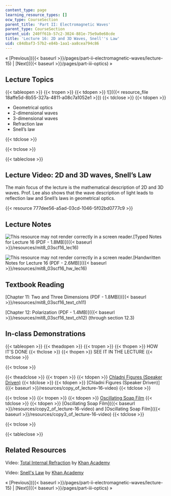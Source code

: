 ```yaml
---
content_type: page
learning_resource_types: []
ocw_type: CourseSection
parent_title: 'Part II: Electromagnetic Waves'
parent_type: CourseSection
parent_uid: 240ff61b-57c2-3024-881e-75e9a0e68cde
title: 'Lecture 16: 2D and 3D Waves, Snell''s Law'
uid: c84dbaf3-57b2-e84b-1aa1-aa8cea794c86
---
```


« [Previous]({{< baseurl >}}/pages/part-ii-electromagnetic-waves/lecture-15) | [Next]({{< baseurl >}}/pages/part-iii-optics) »

Lecture Topics
--------------

{{< tableopen >}}
{{< tropen >}}
{{< tdopen >}}
![]({{< resource_file 18affe5d-8b55-327a-4811-a08c7a1052e1 >}})
{{< tdclose >}}
{{< tdopen >}}


*   Geometrical optics
*   2-dimensional waves
*   3-dimensional waves
*   Refraction law
*   Snell’s law


{{< tdclose >}}

{{< trclose >}}

{{< tableclose >}}

Lecture Video: 2D and 3D waves, Snell’s Law
-------------------------------------------

The main focus of the lecture is the mathematical description of 2D and 3D waves. Prof. Lee also shows that the wave description of light leads to reflection law and Snell’s laws in geometrical optics.

{{< resource 777dee56-a5ad-03cd-1046-5f02bd0777c9 >}}

Lecture Notes
-------------

![This resource may not render correctly in a screen reader.](/images/inacessible.gif)[Typed Notes for Lecture 16 (PDF - 1.8MB)]({{< baseurl >}}/resources/mit8_03scf16_lec16)

![This resource may not render correctly in a screen reader.](/images/inacessible.gif)[Handwritten Notes for Lecture 16 (PDF - 2.6MB)]({{< baseurl >}}/resources/mit8_03scf16_hw_lec16)

Textbook Reading
----------------

[Chapter 11: Two and Three Dimensions (PDF - 1.8MB)]({{< baseurl >}}/resources/mit8_03scf16_text_ch11) 

[Chapter 12: Polarization (PDF - 1.4MB)]({{< baseurl >}}/resources/mit8_03scf16_text_ch12) (through section 12.3) 

In-class Demonstrations
-----------------------

{{< tableopen >}}
{{< theadopen >}}
{{< tropen >}}
{{< thopen >}}
HOW IT'S DONE
{{< thclose >}}
{{< thopen >}}
SEE IT IN THE LECTURE
{{< thclose >}}

{{< trclose >}}

{{< theadclose >}}
{{< tropen >}}
{{< tdopen >}}
[Chladni Figures (Speaker Driven)](http://tsgphysics.mit.edu/front/?page=demo.php&letnum=C%2038&show=0)
{{< tdclose >}}
{{< tdopen >}}
[Chladni Figures (Speaker Driven)]({{< baseurl >}}/resources/copy_of_lecture-16-video)
{{< tdclose >}}

{{< trclose >}}
{{< tropen >}}
{{< tdopen >}}
[Oscillating Soap Film](http://tsgphysics.mit.edu/front/?page=demo.php&letnum=C%2040&show=0)
{{< tdclose >}}
{{< tdopen >}}
[Oscillating Soap Film]({{< baseurl >}}/resources/copy2_of_lecture-16-video) and [Oscillating Soap Film]({{< baseurl >}}/resources/copy3_of_lecture-16-video)
{{< tdclose >}}

{{< trclose >}}

{{< tableclose >}}

Related Resources
-----------------

Video: [Total Internal Refraction](https://www.youtube.com/watch?v=WRuatAcd2WY) by [Khan Academy](https://www.youtube.com/channel/UC4a-Gbdw7vOaccHmFo40b9g)

Video: [Snell's Law](https://www.youtube.com/watch?v=y55tzg_jW9I) by [Khan Academy](https://www.youtube.com/channel/UC4a-Gbdw7vOaccHmFo40b9g)

« [Previous]({{< baseurl >}}/pages/part-ii-electromagnetic-waves/lecture-15) | [Next]({{< baseurl >}}/pages/part-iii-optics) »